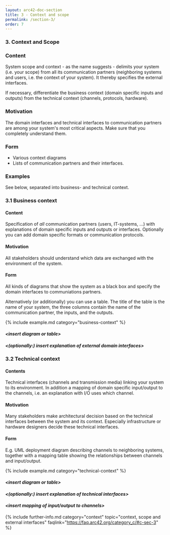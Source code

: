 ```yaml
---
layout: arc42-doc-section
title: 3 - Context and scope
permalink: /section-3/
order: 7
---
```


### 3. Context and Scope

<div class="arc42-help" markdown="1">

### Content
System scope and context - as the name suggests - delimits your system (i.e. your scope) from all its communication partners (neighboring systems and users, i.e. the context of your system). It thereby specifies the external interfaces.

If necessary, differentiate the business context (domain specific inputs and outputs) from the technical context (channels, protocols, hardware).

### Motivation
The domain interfaces and technical interfaces to communication partners are among
your system's most critical aspects. Make sure that you completely understand them.

### Form
* Various context diagrams
* Lists of communication partners and their interfaces.

### Examples

See below, separated into business- and technical context.

</div>

### 3.1 Business context

<div class="arc42-help" markdown="1">

#### Content
Specification of *all* communication partners (users, IT-systems, ...) with explanations of domain specific inputs and outputs or interfaces. 
Optionally you can add domain specific formats or communication protocols.

#### Motivation
All stakeholders should understand which data are exchanged with the environment of the system.

#### Form
All kinds of diagrams that show the system as a black box and specify the domain interfaces to communiations partners.

Alternatively (or additionally) you can use a table. The title of the table is the name of your system, the three columns contain the name of the communication partner, the inputs, and the outputs.

<!-- collect all examples that are related to this section of arc42 -->
{% include example.md category="business-context" %}

</div>

#### _&lt;insert diagram or table>_

#### _&lt;(optionally:) insert explanation of external domain interfaces>_


### 3.2 Technical context

<div class="arc42-help" markdown="1">

#### Contents
Technical interfaces (channels and transmission media) linking your system to its environment. 
In addition a mapping of domain specific input/output to the channels, i.e. an explanation with I/O uses which channel.

#### Motivation
Many stakeholders make architectural decision based on the technical interfaces between the system and its context. Especially infrastructure or hardware designers decide these technical interfaces.

#### Form
E.g. UML deployment diagram describing channels to neighboring systems, together with a mapping table showing the relationships between channels and input/output.

<!-- collect all examples that are related to this section of arc42 -->
{% include example.md category="technical-context" %}


</div>



#### _&lt;insert diagram or table>_

#### _&lt;(optionally:) insert explanation of technical interfaces>_

#### _&lt;insert mapping of input/output to channels>_


{% include further-info.md
   category="context"
   topic="context, scope and external interfaces"
   faqlink="https://faq.arc42.org/category_c/#c-sec-3" %}
